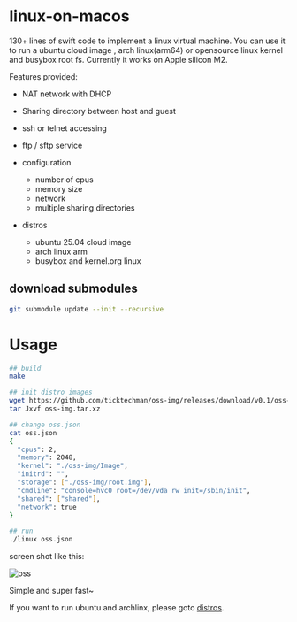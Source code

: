 # linux-on-macos
130+ lines of swift code to implement a linux virtual machine. You can use it to run a ubuntu cloud image , arch linux(arm64) or opensource linux kernel and busybox root fs. Currently it works on Apple silicon M2. 

Features provided:

- NAT network with DHCP
- Sharing directory between host and guest
- ssh or telnet accessing
- ftp / sftp service

- configuration
  - number of cpus
  - memory size
  - network
  - multiple sharing directories
- distros
  - ubuntu 25.04 cloud image
  - arch linux arm
  - busybox and kernel.org linux


## download submodules

```bash
git submodule update --init --recursive
```



# Usage

```bash
## build
make

## init distro images
wget https://github.com/ticktechman/oss-img/releases/download/v0.1/oss-img.tar.xz
tar Jxvf oss-img.tar.xz

## change oss.json
cat oss.json
{
  "cpus": 2,
  "memory": 2048,
  "kernel": "./oss-img/Image",
  "initrd": "",
  "storage": ["./oss-img/root.img"],
  "cmdline": "console=hvc0 root=/dev/vda rw init=/sbin/init",
  "shared": ["shared"],
  "network": true
}

## run 
./linux oss.json


```

screen shot like this:

![oss](/Users/ticktech/usr/project/github/linux-on-macos/doc/images/oss.png)

Simple and super fast~



If you want to run ubuntu and archlinx, please goto [distros](distros.md).
